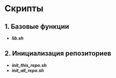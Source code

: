 # Скрипты

## 1. Базовые функции

- **_lib.sh_**

## 2. Инициализация репозиториев

- **_init_this_repo.sh_**
- **_init_all_repo.sh_**
